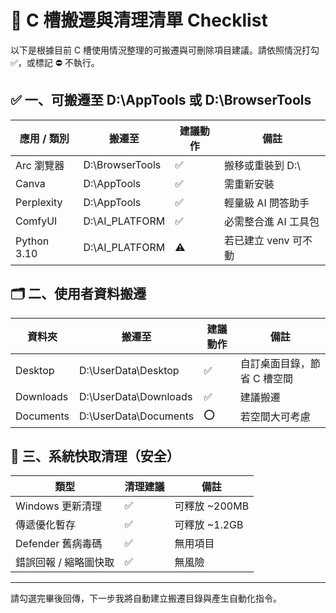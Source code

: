 
# 🧭 C 槽搬遷與清理清單 Checklist

以下是根據目前 C 槽使用情況整理的可搬遷與可刪除項目建議。請依照情況打勾 ✅，或標記 ⛔ 不執行。

## ✅ 一、可搬遷至 D:\AppTools 或 D:\BrowserTools

| 應用 / 類別        | 搬遷至           | 建議動作 | 備註                         |
|-------------------|------------------|----------|------------------------------|
| Arc 瀏覽器         | D:\BrowserTools  | ✅       | 搬移或重裝到 D:\            |
| Canva             | D:\AppTools      | ✅       | 需重新安裝                   |
| Perplexity        | D:\AppTools      | ✅       | 輕量級 AI 問答助手              |
| ComfyUI           | D:\AI_PLATFORM   | ✅       | 必需整合進 AI 工具包             |
| Python 3.10       | D:\AI_PLATFORM   | ⚠️       | 若已建立 venv 可不動            |

## 🗂️ 二、使用者資料搬遷

| 資料夾             | 搬遷至                | 建議動作 | 備註                       |
|------------------|-----------------------|----------|----------------------------|
| Desktop          | D:\UserData\Desktop   | ✅       | 自訂桌面目錄，節省 C 槽空間     |
| Downloads        | D:\UserData\Downloads | ✅       | 建議搬遷                     |
| Documents        | D:\UserData\Documents | ⭕       | 若空間大可考慮                 |

## 🧹 三、系統快取清理（安全）

| 類型                 | 清理建議 | 備註                           |
|----------------------|----------|--------------------------------|
| Windows 更新清理      | ✅       | 可釋放 ~200MB                  |
| 傳遞優化暫存          | ✅       | 可釋放 ~1.2GB                  |
| Defender 舊病毒碼     | ✅       | 無用項目                        |
| 錯誤回報 / 縮略圖快取   | ✅       | 無風險                         |

---

請勾選完畢後回傳，下一步我將自動建立搬遷目錄與產生自動化指令。
